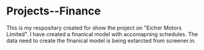 # Projects--Finance
This is my respositary created for show the project on "Eicher Motors Limited". I have created a finanical model with accomapning schedules. The data need to create the finanical model is being extarcted from screener.in.

